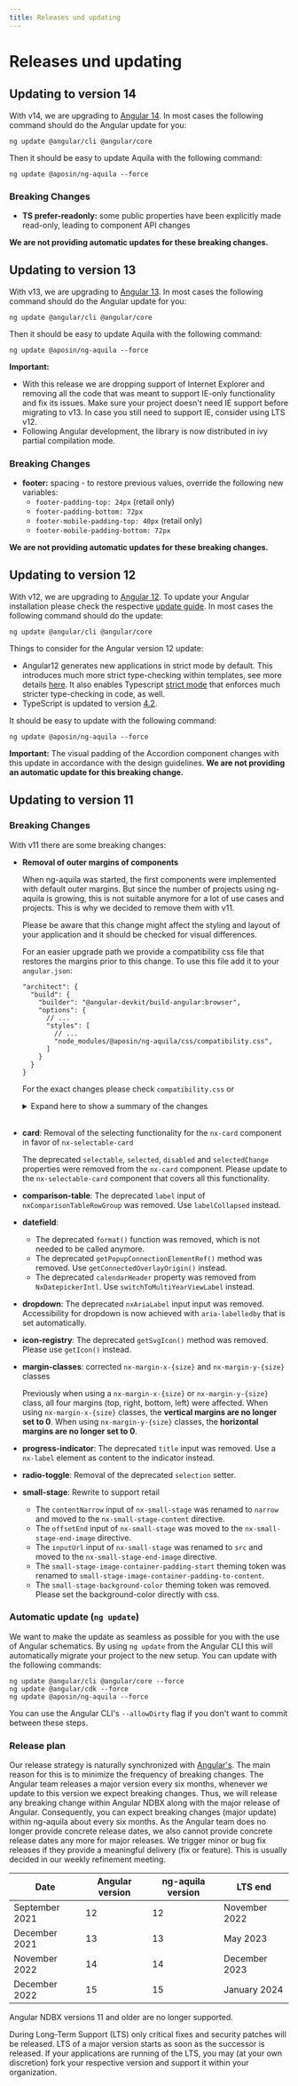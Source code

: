 ```yaml
---
title: Releases und updating
---
```


# Releases und updating

## Updating to version 14

With v14, we are upgrading to [Angular 14](https://blog.angular.io/angular-v14-is-now-available-391a6db736af). In most cases the following command should do the Angular update for you:

`ng update @angular/cli @angular/core`

Then it should be easy to update Aquila with the following command:

`ng update @aposin/ng-aquila --force`

### Breaking Changes

-   **TS prefer-readonly:** some public properties have been explicitly made read-only, leading to component API changes 

**We are not providing automatic updates for these breaking changes.**

## Updating to version 13

With v13, we are upgrading to [Angular 13](https://blog.angular.io/angular-v13-is-now-available-cce66f7bc296). In most cases the following command should do the Angular update for you:

`ng update @angular/cli @angular/core`

Then it should be easy to update Aquila with the following command:

`ng update @aposin/ng-aquila --force`

**Important:**

-   With this release we are dropping support of Internet Explorer and removing all the code that was meant to support IE-only functionality and fix its issues. Make sure your project doesn't need IE support before migrating to v13. In case you still need to support IE, consider using LTS v12.
-   Following Angular development, the library is now distributed in ivy partial compilation mode.

### Breaking Changes

-   **footer:** spacing - to restore previous values, override the following new variables:
    -   `footer-padding-top: 24px` (retail only)
    -   `footer-padding-bottom: 72px`
    -   `footer-mobile-padding-top: 40px` (retail only)
    -   `footer-mobile-padding-bottom: 72px`

**We are not providing automatic updates for these breaking changes.**

## Updating to version 12

With v12, we are upgrading to [Angular 12](https://blog.angular.io/angular-v12-is-now-available-32ed51fbfd49). To update your Angular installation please check the respective [update guide](https://angular.io/guide/updating-to-version-12). In most cases the following command should do the update:

`ng update @angular/cli @angular/core`

Things to consider for the Angular version 12 update:

-   Angular12 generates new applications in strict mode by default. This introduces much more strict type-checking within templates, see more details [here](https://angular.io/guide/strict-mode). It also enables Typescript [strict mode](https://www.typescriptlang.org/tsconfig#strict) that enforces much stricter type-checking in code, as well.
-   TypeScript is updated to version [4.2](https://www.typescriptlang.org/docs/handbook/release-notes/typescript-4-2.html).

It should be easy to update with the following command:

`ng update @aposin/ng-aquila --force`

**Important:** The visual padding of the Accordion component changes with this update in accordance with the design guidelines. **We are not providing an automatic update for this breaking change.**

## Updating to version 11

### Breaking Changes

With v11 there are some breaking changes:

-   **Removal of outer margins of components**

    When ng-aquila was started, the first components were implemented with default outer margins. But since the number of projects using ng-aquila is growing, this is not suitable anymore for a lot of use cases and projects. This is why we decided to remove them with v11.

    <p class="docs-danger-text nx-font-weight-bold">Please be aware that this change might affect the styling and layout of your application and it should be checked for visual differences.</p>

    For an easier upgrade path we provide a compatibility css file that restores the margins prior to this change. To use this file add it to your `angular.json`:

    ```
    "architect": {
      "build": {
        "builder": "@angular-devkit/build-angular:browser",
        "options": {
          // ...
          "styles": [
            // ...
            "node_modules/@aposin/ng-aquila/css/compatibility.css",
          ]
        }
      }
    }
    ```

    For the exact changes please check `compatibility.css` or

    <details>
      <summary>Expand here to show a summary of the changes</summary>

    | **Component** | **Changes** |
    | --- | --- |
    | **expansion-panel/accordion** | Removed `margin-top: 16px` before the first expansion-panel inside an accordion. |
    | **button** | Removed `margin: 0 0 24px 0` . |
    | **cards** | Removed `margin-bottom: 24px` from the `nx-card` component and `margin-bottom: 8px` from the `nx-selectable-card` component. |
    | **checkbox** | Removed `margin-bottom: 16px` . |
    | **copytext** | Removed `margin: 0 0 32px 0` . The copytext now has a default `margin: 0` . |
    | **dynamic-table** | Removed `margin: 32px 0` . |
    | **headlines** | Removed `margin-bottom` from each headline size. The headlines now have a default `margin: 0` . |
    | **lists** | Removed `margin-bottom: 32px` from the list and `margin-bottom: 16px` from the last list item. |
    | **notifications and errors** | Removed `margin: 12px 0` from `nx-message` , `nx-message-banner` and `nx-error` (of type `message` ). For the Message Toast the margin is still used. |
    | **number-stepper** | Removed `margin-top: 12px` if there is no label set. |
    | **pagination** | Removed `margin: 8px 0` from the Advanced Pagination (+ smaller screens: `margin: 8px 0 40px 0` ) and `margin: 16px 0` from the Simple Pagination (smaller screens: `margin: 40px 0). |
    | **taglist** | Removed `margin-bottom: 32px` on the list. On the single tag items, there is still used a `margin-bottom` . |

    </details>

    <br>

-   **card**: Removal of the selecting functionality for the `nx-card` component in favor of `nx-selectable-card`

    The deprecated `selectable`, `selected`, `disabled` and `selectedChange` properties were removed from the `nx-card` component. Please update to the `nx-selectable-card` component that covers all this functionality.

-   **comparison-table**: The deprecated `label` input of `nxComparisonTableRowGroup` was removed. Use `labelCollapsed` instead.

-   **datefield**:

    -   The deprecated `format()` function was removed, which is not needed to be called anymore.
    -   The deprecated `getPopupConnectionElementRef()` method was removed. Use `getConnectedOverlayOrigin()` instead.
    -   The deprecated `calendarHeader` property was removed from `NxDatepickerIntl`. Use `switchToMultiYearViewLabel` instead.

-   **dropdown**: The deprecated `nxAriaLabel` input input was removed. Accessibility for dropdown is now achieved with `aria-labelledby` that is set automatically.

-   **icon-registry**: The deprecated `getSvgIcon()` method was removed. Please use `getIcon()` instead.

-   **margin-classes**: corrected `nx-margin-x-{size}` and `nx-margin-y-{size}` classes

    Previously when using a `nx-margin-x-{size}` or `nx-margin-y-{size}` class, all four margins (top, right, bottom, left) were affected. When using `nx-margin-x-{size}` classes, the **vertical margins are no longer set to 0**. When using `nx-margin-y-{size}` classes, the **horizontal margins are no longer set to 0**.

-   **progress-indicator**: The deprecated `title` input was removed. Use a `nx-label` element as content to the indicator instead.

-   **radio-toggle**: Removal of the deprecated `selection` setter.

-   **small-stage**: Rewrite to support retail

    -   The `contentNarrow` input of `nx-small-stage` was renamed to `narrow` and moved to the `nx-small-stage-content` directive.
    -   The `offsetEnd` input of `nx-small-stage` was moved to the `nx-small-stage-end-image` directive.
    -   The `inputUrl` input of `nx-small-stage` was renamed to `src` and moved to the `nx-small-stage-end-image` directive.
    -   The `small-stage-image-container-padding-start` theming token was renamed to `small-stage-image-container-padding-to-content`.
    -   The `small-stage-background-color` theming token was removed. Please set the background-color directly with css.

### Automatic update (`ng update`)

We want to make the update as seamless as possible for you with the use of Angular schematics. By using `ng update` from the Angular CLI this will automatically migrate your project to the new setup. You can update with the following commands:

```
ng update @angular/cli @angular/core --force
ng update @angular/cdk --force
ng update @aposin/ng-aquila --force
```

You can use the Angular CLI's `--allowDirty` flag if you don't want to commit between these steps.

### Release plan

Our release strategy is naturally synchronized with [Angular's](https://github.com/angular/angular/blob/master/docs/RELEASE_SCHEDULE.md). The main reason for this is to minimize the frequency of breaking changes. The Angular team releases a major version every six months, whenever we update to this version we expect breaking changes. Thus, we will release any breaking change within Angular NDBX along with the major release of Angular. Consequently, you can expect breaking changes (major update) within ng-aquila about every six months. As the Angular team does no longer provide concrete release dates, we also cannot provide concrete release dates any more for major releases. We trigger minor or bug fix releases if they provide a meaningful delivery (fix or feature). This is usually decided in our weekly refinement meeting.

| Date           | Angular version | ng-aquila version | LTS end      |
| -------------- | --------------- | ----------------- | ------------ |
| September 2021 | 12              | 12                | November 2022|
| December 2021  | 13              | 13                | May 2023     |
| November 2022  | 14              | 14                | December 2023|
| December 2022  | 15              | 15                | January 2024 |

Angular NDBX versions 11 and older are no longer supported.

During Long-Term Support (LTS) only critical fixes and security patches will be released. LTS of a major version starts as soon as the successor is released. If your applications are running of the LTS, you may (at your own discretion) fork your respective version and support it within your organization.
